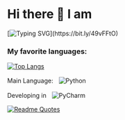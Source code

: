 # Hi there 👋 I am
 [![Typing SVG](https://readme-typing-svg.herokuapp.com?font=Fira+Code&pause=1000&color=F7CF13&center=true&repeat=false&random=false&width=435&lines=the+Python+developer+from+Russia.)](https://bit.ly/49vFFtO)

 

### My favorite languages:
[![Top Langs](https://github-readme-stats.vercel.app/api/top-langs/?username=Evgenchick4434r&layout=compact)](https://bit.ly/49vFFtO)

Main Language:ㅤ![Python](https://img.shields.io/badge/python-3670A0?style=for-the-badge&logo=python&logoColor=ffdd54)

Developing inㅤ![PyCharm](https://img.shields.io/badge/pycharm-143?style=for-the-badge&logo=pycharm&logoColor=black&color=black&labelColor=green)

[![Readme Quotes](https://quotes-github-readme.vercel.app/api?type=horizontal&theme=dark)](https://bit.ly/49vFFtO)
